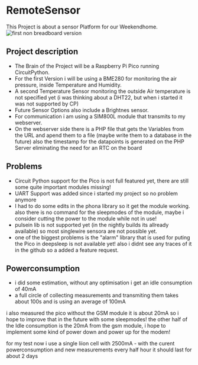 # RemoteSensor

This Project is about a sensor Platform for our Weekendhome.
![first non breadboard version](https://github.com/MisterD66/RemoteSensor/blob/main/soldered.JPG?raw=true)

## Project description

* The Brain of the Project will be a Raspberry Pi Pico running CircuitPython. 
* For the first Version i will be using a BME280 for monitoring the air pressure, inside Temperature and Humidity.
* A second Temperature Sensor monitoring the outside Air temperature is not specified yet (i was thinking about a DHT22, but when i started it was not supported by CP)
* Future Sensor Options also include a Brightnes sensor.
* For communication i am using a SIM800L module that transmits to my webserver.
* On the webserver side there is a PHP file that gets the Variables from the URL and apend them to a file (maybe write them to a database in the future) also the timestamp for the datapoints is generated on the PHP Server eliminating the need for an RTC on the board

## Problems

* Circuit Python support for the Pico is not full featured yet, there are still some quite important modules missing!
* UART Support was added since i started my project so no problem anymore
* I had to do some edits in the phona library so it get the module working. also there is no command for the sleepmodes of the module, maybe i consider cutting the power to the module while not in use!
* pulsein lib is not supported yet (in the nightly builds its allready available) so most singlewire sensora are not possible yet.
* one of the biggest problems is the "alarm" library that is used for puting the Pico in deepsleep is not available yet! also i didnt see any traces of it in the github so a added a feature request.

## Powerconsumption

* i did some estimation, without any optimisation i get an idle consumption of 40mA
* a full circle of collecting measurements and transmiting them takes about 100s and is using an average of 100mA

i also measured the pico without the GSM module it is about 20mA so i hope to improve that in the future with some sleepmodes!
the other half of the Idle consumption is the 20mA from the gsm module, i hope to implement some kind of power down and power up for the modem!

for my test now i use a single liion cell with 2500mA - with the curent powerconsumption and new measurements every half hour it should last for about 2 days
